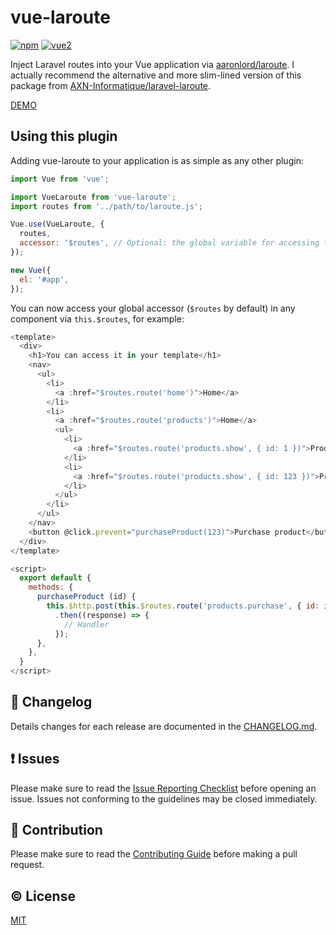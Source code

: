 # vue-laroute

[![npm](https://img.shields.io/npm/v/vue-laroute.svg)](https://www.npmjs.com/package/vue-laroute)
[![vue2](https://img.shields.io/badge/vue-2.x-brightgreen.svg)](https://vuejs.org/)

Inject Laravel routes into your Vue application via [aaronlord/laroute](https://github.com/aaronlord/laroute). I actually recommend the alternative and more slim-lined version of this package from [AXN-Informatique/laravel-laroute](https://github.com/AXN-Informatique/laravel-laroute).

[DEMO](https://samturrell.github.io/vue-laroute/example)

## Using this plugin

Adding vue-laroute to your application is as simple as any other plugin:

```js
import Vue from 'vue';

import VueLaroute from 'vue-laroute';
import routes from '../path/to/laroute.js';

Vue.use(VueLaroute, {
  routes,
  accessor: '$routes', // Optional: the global variable for accessing the router
});

new Vue({
  el: '#app',
});
```

You can now access your global accessor (`$routes` by default) in any component via `this.$routes`, for example:

```js
<template>
  <div>
    <h1>You can access it in your template</h1>
    <nav>
      <ul>
        <li>
          <a :href="$routes.route('home')">Home</a>
        </li>
        <li>
          <a :href="$routes.route('products')">Home</a>
          <ul>
            <li>
              <a :href="$routes.route('products.show', { id: 1 })">Product 1</a>
            </li>
            <li>
              <a :href="$routes.route('products.show', { id: 123 })">Product 123</a>
            </li>
          </ul>
        </li>
      </ul>
    </nav>
    <button @click.prevent="purchaseProduct(123)">Purchase product</button>
  </div>
</template>

<script>
  export default {
    methods: {
      purchaseProduct (id) {
        this.$http.post(this.$routes.route('products.purchase', { id: id }))
          .then((response) => {
            // Handler
          });
      },
    },
  }
</script>
```



## :scroll: Changelog
Details changes for each release are documented in the [CHANGELOG.md](https://github.com/samturrell/vue-laroute/blob/master/CHANGELOG.md).


## :exclamation: Issues
Please make sure to read the [Issue Reporting Checklist](https://github.com/samturrell/vue-laroute/blob/master/CONTRIBUTING.md#issue-reporting-guidelines) before opening an issue. Issues not conforming to the guidelines may be closed immediately.


## :muscle: Contribution
Please make sure to read the [Contributing Guide](https://github.com/samturrell/vue-laroute/blob/master/CONTRIBUTING.md) before making a pull request.

## :copyright: License

[MIT](http://opensource.org/licenses/MIT)
